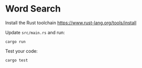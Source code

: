 # Word Search

Install the Rust toolchain https://www.rust-lang.org/tools/install

Update `src/main.rs` and run:

```
cargo run
```

Test your code:

```
cargo test
```
